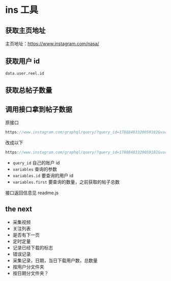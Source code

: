 # ins 工具

## 获取主页地址

主页地址：https://www.instagram.com/nasa/


## 获取用户 id 
`data.user.reel.id`

## 获取总帖子数量

## 调用接口拿到帖子数据

原接口 

```js
https://www.instagram.com/graphql/query/?query_id=17888483320059182&variables={"id":"45290591","first":12,"after":"AQCyoVkgkNr0gQUUf8b_FKowvKc7fuRQWquE7_7VJlsTzHnyGhoPyTtlkAenwbvkpVWTETFG7H9f1tbiJO_8Mfz_xby8W4xTtoqzh0WjmrXmgQ"}
```

改成以下

```js
https://www.instagram.com/graphql/query/?query_id=17888483320059182&variables={"id":"45290591","first":12}
```

-   `query_id` 自己的账户 id
-   `variables` 查询的参数
-   `variables.id` 要查询的用户 id
-   `variables.first` 要查询的数量，之前获取的帖子总数

接口返回信息见 readme.js

## the next
- 采集视频
- 关注列表
- 是否有下一页
- 定时定量
- 记录已经下载的标志
- 错误记录
- 采集记录，日期，当日下载用户数，总数量
- 按用户分文件夹
- 按日期分文件夹？
